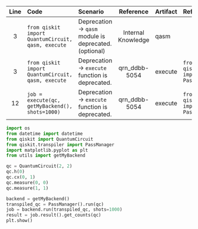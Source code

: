 | Line | Code | Scenario | Reference | Artifact | Refactoring |
| :--: | :--- | :------- | :-------: | :------- | :---------- |
| 3 | `from qiskit import QuantumCircuit, qasm, execute` | Deprecation -> `qasm` module is deprecated. (optional) | Internal Knowledge | qasm | |
| 3 | `from qiskit import QuantumCircuit, qasm, execute` | Deprecation -> `execute` function is deprecated. | qrn_ddbb-5054 | execute | `from qiskit.transpiler import PassManager` |
| 12 | `job = execute(qc, getMyBackend(), shots=1000)` | Deprecation -> `execute` function is deprecated. | qrn_ddbb-5054 | execute | `from qiskit.transpiler import PassManager` |


```python
import os
from datetime import datetime
from qiskit import QuantumCircuit
from qiskit.transpiler import PassManager
import matplotlib.pyplot as plt
from utils import getMyBackend

qc = QuantumCircuit(2, 2)
qc.h(0)
qc.cx(0, 1)
qc.measure(0, 0)
qc.measure(1, 1)

backend = getMyBackend()
transpiled_qc = PassManager().run(qc)
job = backend.run(transpiled_qc, shots=1000)
result = job.result().get_counts(qc)
plt.show()
```